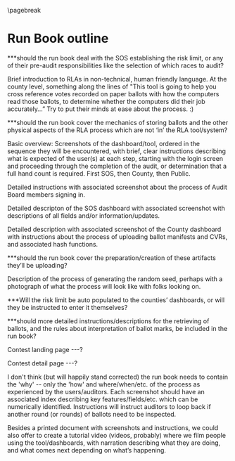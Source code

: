 \pagebreak

Run Book outline
========

***should the run book deal with the SOS establishing the risk
limit, or any of their pre-audit responsibilities like the selection
of which races to audit?

Brief introduction to RLAs in non-technical, human friendly language.
At the county level, something along the lines of "This tool is going
to help you cross reference votes recorded on paper ballots with how 
the computers read those ballots, to determine whether the computers
did their job accurately…” Try to put their minds at ease about the
process. :)

***should the run book cover the mechanics of storing ballots and the
other physical aspects of the RLA process which are not ‘in’ the RLA
tool/system?

Basic overview: Screenshots of the dashboard/tool, ordered in the sequence
they will be encountered, with brief, clear instructions describing what
is expected of the user(s) at each step, starting with the login screen
and proceeding through the completion of the audit, or determination that
a full hand count is required. First SOS, then County, then Public.

Detailed instructions with associated screenshot about the process of
Audit Board members signing in.

Detailed descripton of the SOS dashboard with associated screenshot with
descriptions of all fields and/or information/updates.

Detailed description with associated screenshot of the County dashboard
with instructions about the process of uploading ballot manifests and
CVRs, and associated hash functions.

***should the run book cover the preparation/creation of these artifacts
they’ll be uploading?

Description of the process of generating the random seed, perhaps with a
photograph of what the process will look like with folks looking on.

***Will the risk limit be auto populated to the counties’ dashboards, or
will they be instructed to enter it themselves?

***should more detailed instructions/descriptions for the retrieving of
ballots, and the rules about interpretation of ballot marks, be included
in the run book?

Contest landing page ---?

Contest detail page ---?

I don't think (but will happily stand corrected) the run book needs to contain
the 'why' -- only the 'how' and where/when/etc. of the process as experienced
by the users/auditors. Each screenshot should have an associated index
describing key features/fields/etc. which can be numerically identified.
Instructions will instruct auditors to loop back if another round (or rounds)
of ballots need to be inspected.

Besides a printed document with screenshots and instructions, we could also
offer to create a tutorial video (videos, probably) where we film people using
the tool/dashboards, with narration describing what they are doing, and what comes
next depending on what’s happening.
